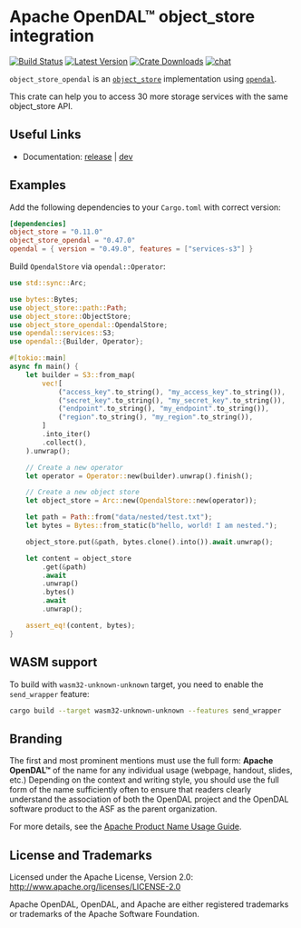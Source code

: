 # Apache OpenDAL™ object_store integration

[![Build Status]][actions] [![Latest Version]][crates.io] [![Crate Downloads]][crates.io] [![chat]][discord]

[build status]: https://img.shields.io/github/actions/workflow/status/apache/opendal/ci_integration_object_store.yml?branch=main
[actions]: https://github.com/apache/opendal/actions?query=branch%3Amain
[latest version]: https://img.shields.io/crates/v/object_store_opendal.svg
[crates.io]: https://crates.io/crates/object_store_opendal
[crate downloads]: https://img.shields.io/crates/d/object_store_opendal.svg
[chat]: https://img.shields.io/discord/1081052318650339399
[discord]: https://opendal.apache.org/discord

`object_store_opendal` is an [`object_store`](https://crates.io/crates/object_store) implementation using [`opendal`](https://github.com/apache/opendal).

This crate can help you to access 30 more storage services with the same object_store API.


## Useful Links

- Documentation: [release](https://docs.rs/object_store_opendal/) | [dev](https://opendal.apache.org/docs/object-store-opendal/object_store_opendal/)

## Examples

Add the following dependencies to your `Cargo.toml` with correct version:

```toml
[dependencies]
object_store = "0.11.0"
object_store_opendal = "0.47.0"
opendal = { version = "0.49.0", features = ["services-s3"] }
```

Build `OpendalStore` via `opendal::Operator`:

```rust
use std::sync::Arc;

use bytes::Bytes;
use object_store::path::Path;
use object_store::ObjectStore;
use object_store_opendal::OpendalStore;
use opendal::services::S3;
use opendal::{Builder, Operator};

#[tokio::main]
async fn main() {
    let builder = S3::from_map(
        vec![
            ("access_key".to_string(), "my_access_key".to_string()),
            ("secret_key".to_string(), "my_secret_key".to_string()),
            ("endpoint".to_string(), "my_endpoint".to_string()),
            ("region".to_string(), "my_region".to_string()),
        ]
        .into_iter()
        .collect(),
    ).unwrap();

    // Create a new operator
    let operator = Operator::new(builder).unwrap().finish();

    // Create a new object store
    let object_store = Arc::new(OpendalStore::new(operator));

    let path = Path::from("data/nested/test.txt");
    let bytes = Bytes::from_static(b"hello, world! I am nested.");

    object_store.put(&path, bytes.clone().into()).await.unwrap();

    let content = object_store
        .get(&path)
        .await
        .unwrap()
        .bytes()
        .await
        .unwrap();

    assert_eq!(content, bytes);
}
```

## WASM support

To build with `wasm32-unknown-unknown` target, you need to enable the `send_wrapper` feature:

```sh
cargo build --target wasm32-unknown-unknown --features send_wrapper
```

## Branding

The first and most prominent mentions must use the full form: **Apache OpenDAL™** of the name for any individual usage (webpage, handout, slides, etc.) Depending on the context and writing style, you should use the full form of the name sufficiently often to ensure that readers clearly understand the association of both the OpenDAL project and the OpenDAL software product to the ASF as the parent organization.

For more details, see the [Apache Product Name Usage Guide](https://www.apache.org/foundation/marks/guide).

## License and Trademarks

Licensed under the Apache License, Version 2.0: http://www.apache.org/licenses/LICENSE-2.0

Apache OpenDAL, OpenDAL, and Apache are either registered trademarks or trademarks of the Apache Software Foundation.

